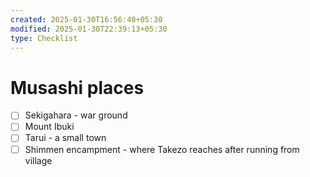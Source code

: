 ```yaml
---
created: 2025-01-30T16:56:40+05:30
modified: 2025-01-30T22:39:13+05:30
type: Checklist
---
```


# Musashi places

- [ ] Sekigahara - war ground
- [ ] Mount Ibuki
- [ ] Tarui - a small town
- [ ] Shimmen encampment - where Takezo reaches after running from village
